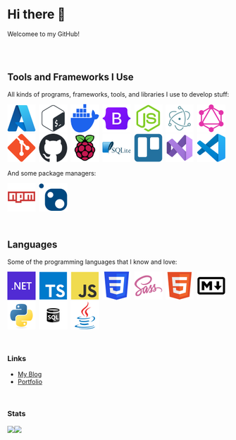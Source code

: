 # Hi there 👋

Welcomee to my GitHub!

<br>
<br>

## Tools and Frameworks I Use

All kinds of programs, frameworks, tools, and libraries I use to develop stuff:

<img src="https://github.com/ekozf/ekozf/blob/master/icons/azure_icon.svg" title="Microsoft Azure" alt="Microsoft Azure" width="64" height="64" />&nbsp;
<img src="https://github.com/ekozf/ekozf/blob/master/icons/bash_icon.svg" title="Linux Bash" alt="Linux Bash" width="64" height="64 "/>&nbsp;
<img src="https://github.com/ekozf/ekozf/blob/master/icons/docker_icon.svg" title="Docker" alt="Docker" width="64" height="64" />&nbsp;
<img src="https://github.com/ekozf/ekozf/blob/master/icons/bootstrap_icon.svg" title="Bootstrap" alt="Bootstrap" width="64" height="64" />&nbsp;
<img src="https://github.com/ekozf/ekozf/blob/master/icons/nodejs_icon.svg" title="NodeJS" alt="NodeJS" width="64" height="64" />&nbsp;
<img src="https://github.com/ekozf/ekozf/blob/master/icons/electron_icon.svg" title="Electron JS" alt="Electron JS" width="64" height="64" />&nbsp;
<img src="https://github.com/ekozf/ekozf/blob/master/icons/graphql_icon.svg" title="GraphQL" alt="GraphQL" width="64" height="64" />&nbsp;
<img src="https://github.com/ekozf/ekozf/blob/master/icons/git_icon.svg" title="Git" alt="Git" width="64" height="64" />&nbsp;
<img src="https://github.com/ekozf/ekozf/blob/master/icons/github_icon.svg" title="GitHub" alt="GitHub" width="64" height="64" />&nbsp;
<img src="https://github.com/ekozf/ekozf/blob/master/icons/raspberrypi_icon.svg" title="Raspberry Pi" alt="Raspberry Pi" width="64" height="64" />&nbsp;
<img src="https://github.com/ekozf/ekozf/blob/master/icons/sqlite_icon.svg" title="SQLite" alt="SQLite" width="64" height="64" />&nbsp;
<img src="https://github.com/ekozf/ekozf/blob/master/icons/trello_icon.svg" title="Trello" alt="Trello" width="64" height="64" />&nbsp;
<img src="https://github.com/ekozf/ekozf/blob/master/icons/visualstudio_icon.svg" title="Visual Studio" alt="Visual Studio" width="64" height="64" />&nbsp;
<img src="https://github.com/ekozf/ekozf/blob/master/icons/vscode_icon.svg" title="Visual Studio Code" alt="Visual Studio Code" width="64" height="64" />&nbsp;
<br>

And some package managers:

<img src="https://github.com/ekozf/ekozf/blob/master/icons/npm_icon.svg" title="Node Package Manager" alt="Node Package Manager" width="64" height="64" />&nbsp;
<img src="https://github.com/ekozf/ekozf/blob/master/icons/nuget_icon.svg" title="Nuget" alt="Nuget" width="64" height="64" />&nbsp;

<br>

## Languages

Some of the programming languages that I know and love:

<img src="https://github.com/ekozf/ekozf/blob/master/icons/dotnet_icon.svg" title="dotnet" alt="dotnet" width="64" height="64" />&nbsp;
<img src="https://github.com/ekozf/ekozf/blob/master/icons/typescript_icon.svg" title="TypeScript" alt="TypeScript" width="64" height="64" />&nbsp;
<img src="https://github.com/ekozf/ekozf/blob/master/icons/javascript_icon.svg" title="JavaScript" alt="JavaScript" width="64" height="64" />&nbsp;
<img src="https://github.com/ekozf/ekozf/blob/master/icons/css3_icon.svg" title="CSS" alt="CSS" width="64" height="64" />&nbsp;
<img src="https://github.com/ekozf/ekozf/blob/master/icons/sass_icon.svg" title="SASS/SCSS" alt="SASS/SCSS" width="64" height="64" />&nbsp;
<img src="https://github.com/ekozf/ekozf/blob/master/icons/html5_icon.svg" title="HTML" alt="HTML" width="64" height="64" />&nbsp;
<img src="https://github.com/ekozf/ekozf/blob/master/icons/markdown_icon.svg" title="Markdown" alt="Markdown" width="64" height="64" />&nbsp;
<img src="https://github.com/ekozf/ekozf/blob/master/icons/python_icon.svg" title="Python" alt="Python" width="64" height="64" />&nbsp;
<img src="https://github.com/ekozf/ekozf/blob/master/icons/sql_icon.svg" title="SQL" alt="SQL" width="64" height="64" />&nbsp;
<img src="https://github.com/ekozf/ekozf/blob/master/icons/java_icon.svg" title="Java" alt="Java" width="64" height="64" />&nbsp;

<br>

### Links

- [My Blog](https://emirkaan.be/blog/)
- [Portfolio](https://emirkaan.be/)

<br>

### Stats

<div style="display: flex; align-items: center;">
  <a href="https://github.com/anuraghazra/github-readme-stats">
    <img height=200 align="center" src="https://github-readme-stats.vercel.app/api?username=ekozf&show_icons=true&rank_icon=github" />
  </a>
  <a href="https://github.com/anuraghazra/github-readme-stats">
    <img height=200 align="center" src="https://github-readme-stats.vercel.app/api/top-langs/?username=ekozf&langs_count=8" />
  </a>
</div>
